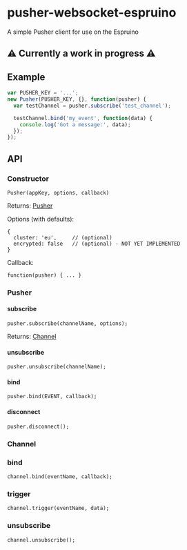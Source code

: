 # pusher-websocket-espruino
A simple Pusher client for use on the Espruino

## :warning: Currently a work in progress :warning: 

## Example
 
```js
var PUSHER_KEY = '...';
new Pusher(PUSHER_KEY, {}, function(pusher) {
  var testChannel = pusher.subscribe('test_channel');

  testChannel.bind('my_event', function(data) {
    console.log('Got a message:', data);
  });
});
``` 

## API

### Constructor

`Pusher(appKey, options, callback)`

Returns: [Pusher](#pusher)

Options (with defaults):
```
{
  cluster: 'eu',     // (optional)
  encrypted: false   // (optional) - NOT YET IMPLEMENTED
}
```

Callback:
```
function(pusher) { ... }
```

### Pusher

#### subscribe
```
pusher.subscribe(channelName, options);
```
Returns: [Channel](#channel)

#### unsubscribe
```
pusher.unsubscribe(channelName);
```

#### bind
```
pusher.bind(EVENT, callback);
```

#### disconnect
```
pusher.disconnect();
```

### Channel

### bind
```
channel.bind(eventName, callback);
```

### trigger
```
channel.trigger(eventName, data);
```

### unsubscribe
```
channel.unsubscribe();
```
